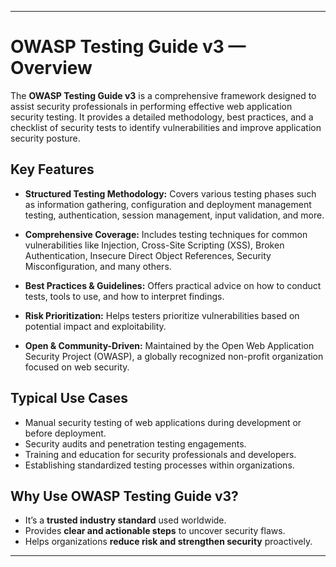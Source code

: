 
---

# OWASP Testing Guide v3 — Overview

The **OWASP Testing Guide v3** is a comprehensive framework designed to assist security professionals in performing effective web application security testing. It provides a detailed methodology, best practices, and a checklist of security tests to identify vulnerabilities and improve application security posture.

## Key Features

* **Structured Testing Methodology:**
  Covers various testing phases such as information gathering, configuration and deployment management testing, authentication, session management, input validation, and more.

* **Comprehensive Coverage:**
  Includes testing techniques for common vulnerabilities like Injection, Cross-Site Scripting (XSS), Broken Authentication, Insecure Direct Object References, Security Misconfiguration, and many others.

* **Best Practices & Guidelines:**
  Offers practical advice on how to conduct tests, tools to use, and how to interpret findings.

* **Risk Prioritization:**
  Helps testers prioritize vulnerabilities based on potential impact and exploitability.

* **Open & Community-Driven:**
  Maintained by the Open Web Application Security Project (OWASP), a globally recognized non-profit organization focused on web security.

## Typical Use Cases

* Manual security testing of web applications during development or before deployment.
* Security audits and penetration testing engagements.
* Training and education for security professionals and developers.
* Establishing standardized testing processes within organizations.

## Why Use OWASP Testing Guide v3?

* It’s a **trusted industry standard** used worldwide.
* Provides **clear and actionable steps** to uncover security flaws.
* Helps organizations **reduce risk and strengthen security** proactively.

---

